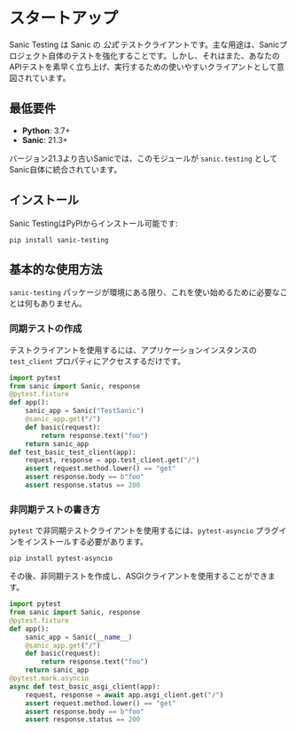 # スタートアップ

Sanic Testing は Sanic の *公式* テストクライアントです。主な用途は、Sanicプロジェクト自体のテストを強化することです。しかし、それはまた、あなたのAPIテストを素早く立ち上げ、実行するための使いやすいクライアントとして意図されています。

## 最低要件

- **Python**: 3.7+
- **Sanic**: 21.3+

バージョン21.3より古いSanicでは、このモジュールが `sanic.testing` としてSanic自体に統合されています。

## インストール

Sanic TestingはPyPIからインストール可能です:

```
pip install sanic-testing
```

## 基本的な使用方法

`sanic-testing` パッケージが環境にある限り、これを使い始めるために必要なことは何もありません。


### 同期テストの作成

テストクライアントを使用するには、アプリケーションインスタンスの `test_client` プロパティにアクセスするだけです。

```python
import pytest
from sanic import Sanic, response
@pytest.fixture
def app():
    sanic_app = Sanic("TestSanic")
    @sanic_app.get("/")
    def basic(request):
        return response.text("foo")
    return sanic_app
def test_basic_test_client(app):
    request, response = app.test_client.get("/")
    assert request.method.lower() == "get"
    assert response.body == b"foo"
    assert response.status == 200
```

### 非同期テストの書き方

`pytest` で非同期テストクライアントを使用するには、`pytest-asyncio` プラグインをインストールする必要があります。

```
pip install pytest-asyncio
```

その後、非同期テストを作成し、ASGIクライアントを使用することができます。

```python
import pytest
from sanic import Sanic, response
@pytest.fixture
def app():
    sanic_app = Sanic(__name__)
    @sanic_app.get("/")
    def basic(request):
        return response.text("foo")
    return sanic_app
@pytest.mark.asyncio
async def test_basic_asgi_client(app):
    request, response = await app.asgi_client.get("/")
    assert request.method.lower() == "get"
    assert response.body == b"foo"
    assert response.status == 200
```
